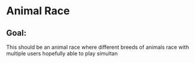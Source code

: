 # Animal Race
## Goal:
This should be an animal race where different breeds of animals race with multiple users hopefully able to play simultan

